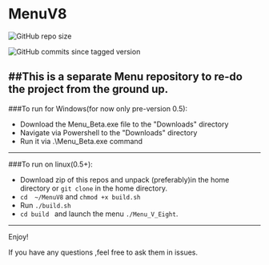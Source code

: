 # MenuV8
![GitHub repo size](https://img.shields.io/github/repo-size/BreenBrain/MenuV8?style=flat-square)

![GitHub commits since tagged version](https://img.shields.io/github/commits-since/o-dka/MenuV8/0.1-beta/Tests)

##This is  a separate Menu repository to re-do the project from the ground up.
--------------------------------------------------------
###To run for Windows(for now only pre-version 0.5):

*  Download the Menu_Beta.exe file to the "Downloads" directory
*  Navigate via Powershell to the "Downloads" directory
*  Run it via .\Menu_Beta.exe command 
-----------------------------------------------------------
###To run on linux(0.5+):

* Download zip of this repos and unpack (preferably)in the home directory or `git clone` in the home directory.
* `cd  ~/MenuV8` and `chmod +x build.sh`
* Run `./build.sh`
* `cd build ` and launch the menu `./Menu_V_Eight`.
---------------------------------------------------------
Enjoy!

If you have any questions ,feel free to ask them in issues.
